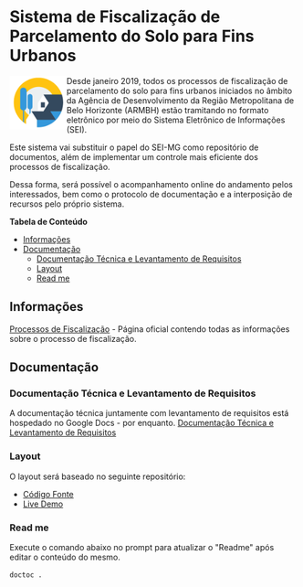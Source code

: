 # Sistema de Fiscalização de Parcelamento do Solo para Fins Urbanos
<img src="public/logo.PNG" width="100" align="left"> Desde janeiro 2019, todos os processos de fiscalização de parcelamento do solo para fins urbanos iniciados no âmbito da Agência de Desenvolvimento da Região Metropolitana de Belo Horizonte (ARMBH) estão tramitando no formato eletrônico por meio do Sistema Eletrônico de Informações (SEI).

Este sistema vai substituir o papel do SEI-MG como repositório de documentos, além de implementar um controle mais eficiente dos processos de fiscalização.

Dessa forma, será possível o acompanhamento online do andamento pelos interessados, bem como o protocolo de documentação e a interposição de recursos pelo próprio sistema.

<!-- START doctoc generated TOC please keep comment here to allow auto update -->
<!-- DON'T EDIT THIS SECTION, INSTEAD RE-RUN doctoc TO UPDATE -->
**Tabela de Conteúdo**

- [Informações](#informa%C3%A7%C3%B5es)
- [Documentação](#documenta%C3%A7%C3%A3o)
  - [Documentação Técnica e Levantamento de Requisitos](#documenta%C3%A7%C3%A3o-t%C3%A9cnica-e-levantamento-de-requisitos)
  - [Layout](#layout)
  - [Read me](#read-me)

<!-- END doctoc generated TOC please keep comment here to allow auto update -->

## Informações
[Processos de Fiscalização](http://www.agenciarmbh.mg.gov.br/processos-fiscalizacao-parcelamento/) - Página oficial contendo todas as informações sobre o processo de fiscalização.


## Documentação
### Documentação Técnica e Levantamento de Requisitos
A documentação técnica juntamente com levantamento de requisitos está hospedado no Google Docs - por enquanto.
[Documentação Técnica e Levantamento de Requisitos](https://docs.google.com/document/d/1_CGWnM1T3zVtROOVs3LKnPE1Oo4tiJeVsqPLkYT73T4/edit)

### Layout
O layout será baseado no seguinte repositório:
- [Código Fonte](https://github.com/tabler/tabler-react/tree/master/example)
- [Live Demo](http://tabler-react.com/)

### Read me
Execute o comando abaixo no prompt para atualizar o "Readme" após editar o conteúdo do mesmo.
```
doctoc .
```
